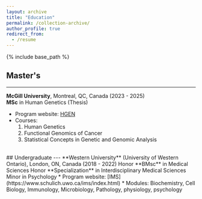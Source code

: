 ```yaml
---
layout: archive
title: "Education"
permalink: /collection-archive/
author_profile: true
redirect_from:
  - /resume
---
```


{% include base_path %}

## Master's
---
**McGill University**, Montreal, QC, Canada (2023 - 2025)  
**MSc** in Human Genetics (Thesis)
* Program website: [HGEN](https://www.mcgill.ca/humangenetics/)
* Courses:
   1. Human Genetics
   2. Functional Genomics of Cancer
   3. Statistical Concepts in Genetic and Genomic Analysis  
<br>
## Undergraduate
---
**Western University** (University of Western Ontario), London, ON, Canada (2018 - 2022)  
Honor **BMsc** in Medical Sciences  
Honor **Specialization** in Interdisciplinary Medical Sciences  
Minor in Psychology
* Program website: [IMS](https://www.schulich.uwo.ca/ims/index.html)
* Modules: Biochemistry, Cell Biology, Immunology, Microbiology, Pathology, physiology, psychology
